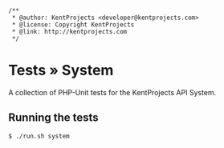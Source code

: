 ```
/**
 * @author: KentProjects <developer@kentprojects.com>
 * @license: Copyright KentProjects
 * @link: http://kentprojects.com
 */
```

# Tests &raquo; System

A collection of PHP-Unit tests for the KentProjects API System.

## Running the tests

```bash
$ ./run.sh system
```